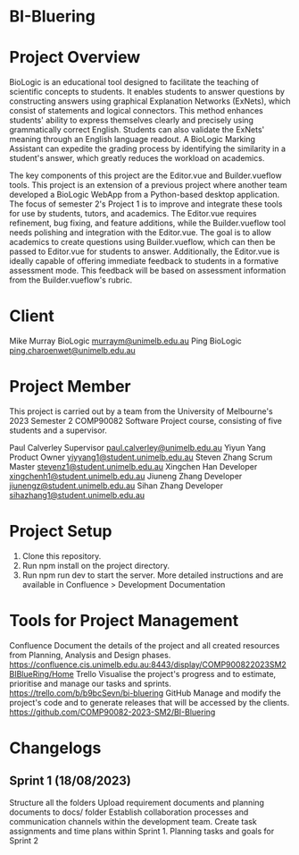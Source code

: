 # BI-Bluering
# Project Overview
BioLogic is an educational tool designed to facilitate the teaching of scientific concepts to students. It enables students to answer questions by constructing answers using graphical Explanation Networks (ExNets), which consist of statements and logical connectors. This method enhances students' ability to express themselves clearly and precisely using grammatically correct English. Students can also validate the ExNets' meaning through an English language readout. A BioLogic Marking Assistant can expedite the grading process by identifying the similarity in a student's answer, which greatly reduces the workload on academics.

The key components of this project are the Editor.vue and Builder.vueflow tools. This project is an extension of a previous project where another team developed a BioLogic WebApp from a Python-based desktop application. The focus of semester 2's Project 1 is to improve and integrate these tools for use by students, tutors, and academics. The Editor.vue requires refinement, bug fixing, and feature additions, while the Builder.vueflow tool needs polishing and integration with the Editor.vue. The goal is to allow academics to create questions using Builder.vueflow, which can then be passed to Editor.vue for students to answer. Additionally, the Editor.vue is ideally capable of offering immediate feedback to students in a formative assessment mode. This feedback will be based on assessment information from the Builder.vueflow's rubric.

# Client
Mike Murray	BioLogic	murraym@unimelb.edu.au
Ping	BioLogic	ping.charoenwet@unimelb.edu.au


# Project Member
This project is carried out by a team from the University of Melbourne's 2023 Semester 2 COMP90082 Software Project course, consisting of five students and a supervisor.

Paul ​Calverley	Supervisor	paul.calverley@unimelb.edu.au
Yiyun Yang	Product Owner	yiyyang1@student.unimelb.edu.au
Steven Zhang	Scrum Master	stevenz1@student.unimelb.edu.au
Xingchen Han	Developer	xingchenh1@student.unimelb.edu.au
Jiuneng Zhang	Developer	jiunengz@student.unimelb.edu.au
Sihan Zhang	Developer	sihazhang1@student.unimelb.edu.au

# Project Setup
1. Clone this repository.
2. Run npm install on the project directory.
3. Run npm run dev to start the server.
More detailed instructions and  are available in Confluence > Development Documentation

# Tools for Project Management
Confluence	Document the details of the project and all created resources from Planning, Analysis and Design phases.	https://confluence.cis.unimelb.edu.au:8443/display/COMP900822023SM2BIBlueRing/Home
Trello	Visualise the project's progress and to estimate, prioritise and manage our tasks and sprints.	https://trello.com/b/b9bcSevn/bi-bluering
GitHub	Manage and modify the project's code and to generate releases that will be accessed by the clients.	https://github.com/COMP90082-2023-SM2/BI-Bluering

# Changelogs
## Sprint 1 (18/08/2023)
Structure all the folders
Upload requirement documents and planning documents to docs/ folder
Establish collaboration processes and communication channels within the development team.
Create task assignments and time plans within Sprint 1.
Planning tasks and goals for Sprint 2
